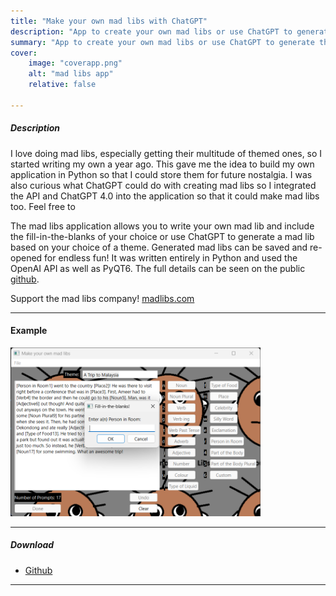 ```yaml
---
title: "Make your own mad libs with ChatGPT" 
description: "App to create your own mad libs or use ChatGPT to generate them." 
summary: "App to create your own mad libs or use ChatGPT to generate them." 
cover:
    image: "coverapp.png"
    alt: "mad libs app"
    relative: false

---
```


##### Description
I love doing mad libs, especially getting their multitude of themed ones, so I started writing my own a year ago. This gave me the idea to build my own application in Python so that I could store them for future nostalgia. I was also curious what ChatGPT could do with creating mad libs so I integrated the API and ChatGPT 4.0 into the application so that it could make mad libs too. Feel free to 

The mad libs application allows you to write your own mad lib and include the fill-in-the-blanks of your choice or use ChatGPT to generate a mad lib based on your choice of a theme. Generated mad libs can be saved and re-opened for endless fun! It was written entirely in Python and used the OpenAI API as well as PyQT6. The full details can be seen on the public [github](https://github.com/amhelmi/mad_libs_app). 

Support the mad libs company! [madlibs.com](https://madlibs.com)

---

#### Example
<img src="app.png" alt="App" width="400"/>

---

##### Download

+ [Github](https://github.com/amhelmi/mad_libs_app)

---
